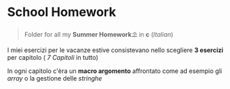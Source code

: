 # School Homework

>Folder for all my **Summer Homework**⛱️ in **c** (*Italian*)

I miei esercizi per le vacanze estive consistevano nello scegliere **3 esercizi** per capitolo ( *7 Capitoli* in tutto) 

In ogni capitolo c'èra un **macro argomento** affrontato come ad esempio gli *array* o la gestione delle *stringhe*
 
